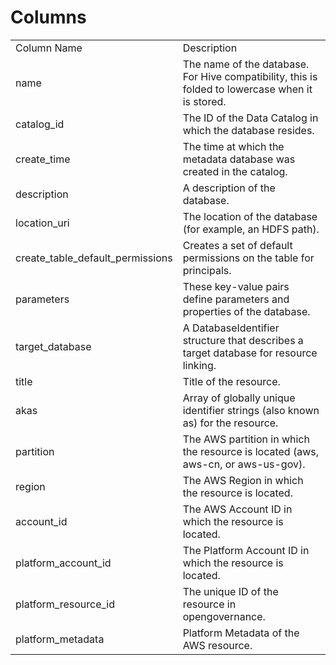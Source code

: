 # Columns  

<table>
	<tr><td>Column Name</td><td>Description</td></tr>
	<tr><td>name</td><td>The name of the database. For Hive compatibility, this is folded to lowercase when it is stored.</td></tr>
	<tr><td>catalog_id</td><td>The ID of the Data Catalog in which the database resides.</td></tr>
	<tr><td>create_time</td><td>The time at which the metadata database was created in the catalog.</td></tr>
	<tr><td>description</td><td>A description of the database.</td></tr>
	<tr><td>location_uri</td><td>The location of the database (for example, an HDFS path).</td></tr>
	<tr><td>create_table_default_permissions</td><td>Creates a set of default permissions on the table for principals.</td></tr>
	<tr><td>parameters</td><td>These key-value pairs define parameters and properties of the database.</td></tr>
	<tr><td>target_database</td><td>A DatabaseIdentifier structure that describes a target database for resource linking.</td></tr>
	<tr><td>title</td><td>Title of the resource.</td></tr>
	<tr><td>akas</td><td>Array of globally unique identifier strings (also known as) for the resource.</td></tr>
	<tr><td>partition</td><td>The AWS partition in which the resource is located (aws, aws-cn, or aws-us-gov).</td></tr>
	<tr><td>region</td><td>The AWS Region in which the resource is located.</td></tr>
	<tr><td>account_id</td><td>The AWS Account ID in which the resource is located.</td></tr>
	<tr><td>platform_account_id</td><td>The Platform Account ID in which the resource is located.</td></tr>
	<tr><td>platform_resource_id</td><td>The unique ID of the resource in opengovernance.</td></tr>
	<tr><td>platform_metadata</td><td>Platform Metadata of the AWS resource.</td></tr>
</table>